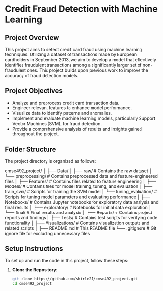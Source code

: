 # Credit Fraud Detection with Machine Learning

## Project Overview

This project aims to detect credit card fraud using machine learning techniques. Utilizing a dataset of transactions made by European cardholders in September 2013, we aim to develop a model that effectively identifies fraudulent transactions among a significantly larger set of non-fraudulent ones. This project builds upon previous work to improve the accuracy of fraud detection models.

## Project Objectives

- Analyze and preprocess credit card transaction data.
- Engineer relevant features to enhance model performance.
- Visualize data to identify patterns and anomalies.
- Implement and evaluate machine learning models, particularly Support Vector Machines (SVM), for fraud detection.
- Provide a comprehensive analysis of results and insights gained throughout the project.

## Folder Structure

The project directory is organized as follows:

cmse492_project/ │ ├── Data/ │ ├── raw/ # Contains the raw dataset │ └── preprocessing/ # Contains preprocessed data and feature-engineered files │ ├── Features/ # Contains files related to feature engineering │ ├── Models/ # Contains files for model training, tuning, and evaluation │ ├── train_svm/ # Scripts for training the SVM model │ └── tuning_evaluation/ # Scripts for tuning model parameters and evaluating performance │ ├── Notebooks/ # Contains Jupyter notebooks for exploratory data analysis and final results │ ├── exploratory/ # Notebooks for initial data exploration │ └── final/ # Final results and analysis │ ├── Reports/ # Contains project reports and findings │ ├── Tests/ # Contains test scripts for verifying code functionality │ ├── Visualizations/ # Contains visualization outputs and related scripts │ ├── README.md # This README file └── .gitignore # Git ignore file for excluding unnecessary files

## Setup Instructions

To set up and run the code in this project, follow these steps:

1. **Clone the Repository**:
   ```bash
   git clone https://github.com/shirle21/cmse492_project.git
   cd cmse492_project
